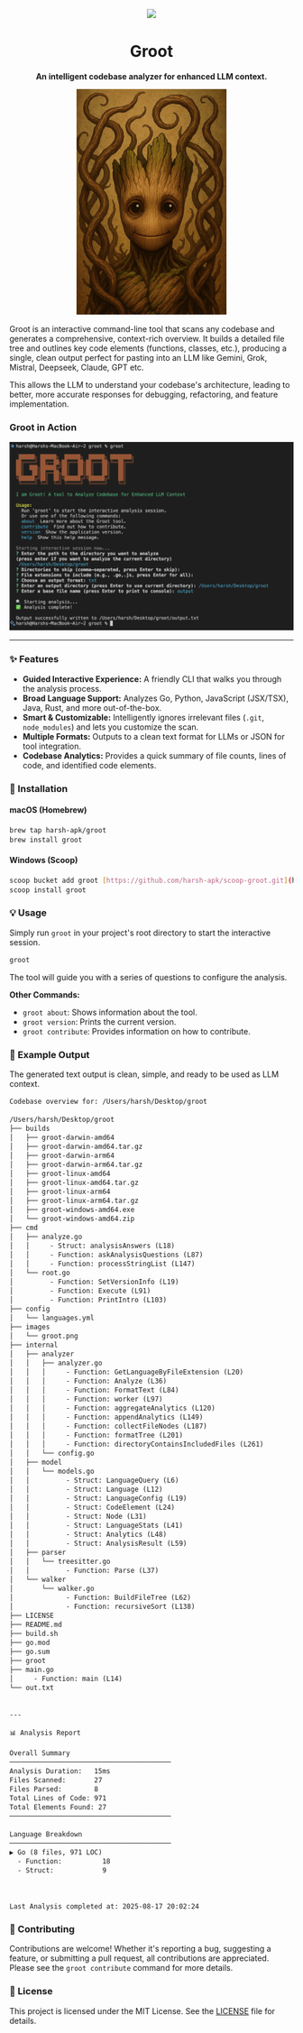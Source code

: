 <div align="center">

![](/readmeImages/groot.png)

# Groot
**An intelligent codebase analyzer for enhanced LLM context.**

<div align="center">
<img src="images/groot.png"  height="400" />

</div>

<!-- <p>
  <a href="https://github.com/harsh-apk/groot/releases"><img src="https://img.shields.io/github/v/release/harsh-apk/groot" alt="Release"></a>
  <a href="https://github.com/harsh-apk/groot/actions"><img src="https://github.com/harsh-apk/groot/actions/workflows/release.yml/badge.svg" alt="Build Status"></a>
  <a href="https://goreportcard.com/report/github.com/harsh-apk/groot"><img src="https://goreportcard.com/badge/github.com/harsh-apk/groot" alt="Go Report Card"></a>
  <a href="https://github.com/harsh-apk/groot/blob/main/LICENSE"><img src="https://img.shields.io/github/license/harsh-apk/groot" alt="License"></a>
</p> -->
</div>

Groot is an interactive command-line tool that scans any codebase and generates a comprehensive, context-rich overview. It builds a detailed file tree and outlines key code elements (functions, classes, etc.), producing a single, clean output perfect for pasting into an LLM like Gemini, Grok, Mistral, Deepseek, Claude, GPT etc.

This allows the LLM to understand your codebase's architecture, leading to better, more accurate responses for debugging, refactoring, and feature implementation.

### Groot in Action
<div align="center">

![Groot in Action](/images/ss.png)

</div>

---

### ✨ Features

* **Guided Interactive Experience:** A friendly CLI that walks you through the analysis process.
* **Broad Language Support:** Analyzes Go, Python, JavaScript (JSX/TSX), Java, Rust, and more out-of-the-box.
* **Smart & Customizable:** Intelligently ignores irrelevant files (`.git`, `node_modules`) and lets you customize the scan.
* **Multiple Formats:** Outputs to a clean text format for LLMs or JSON for tool integration.
* **Codebase Analytics:** Provides a quick summary of file counts, lines of code, and identified code elements.

### 🚀 Installation

#### macOS (Homebrew)
```sh
brew tap harsh-apk/groot
brew install groot
```

#### Windows (Scoop)
```sh
scoop bucket add groot [https://github.com/harsh-apk/scoop-groot.git](https://github.com/harsh-apk/scoop-groot.git)
scoop install groot
```


### 💡 Usage

Simply run `groot` in your project's root directory to start the interactive session.
```sh
groot
```
The tool will guide you with a series of questions to configure the analysis.

**Other Commands:**
* `groot about`: Shows information about the tool.
* `groot version`: Prints the current version.
* `groot contribute`: Provides information on how to contribute.

### 📄 Example Output

The generated text output is clean, simple, and ready to be used as LLM context.

```text
Codebase overview for: /Users/harsh/Desktop/groot

/Users/harsh/Desktop/groot
├── builds
│   ├── groot-darwin-amd64
│   ├── groot-darwin-amd64.tar.gz
│   ├── groot-darwin-arm64
│   ├── groot-darwin-arm64.tar.gz
│   ├── groot-linux-amd64
│   ├── groot-linux-amd64.tar.gz
│   ├── groot-linux-arm64
│   ├── groot-linux-arm64.tar.gz
│   ├── groot-windows-amd64.exe
│   └── groot-windows-amd64.zip
├── cmd
│   ├── analyze.go
│   │     - Struct: analysisAnswers (L18)
│   │     - Function: askAnalysisQuestions (L87)
│   │     - Function: processStringList (L147)
│   └── root.go
│         - Function: SetVersionInfo (L19)
│         - Function: Execute (L91)
│         - Function: PrintIntro (L103)
├── config
│   └── languages.yml
├── images
│   └── groot.png
├── internal
│   ├── analyzer
│   │   ├── analyzer.go
│   │   │     - Function: GetLanguageByFileExtension (L20)
│   │   │     - Function: Analyze (L36)
│   │   │     - Function: FormatText (L84)
│   │   │     - Function: worker (L97)
│   │   │     - Function: aggregateAnalytics (L120)
│   │   │     - Function: appendAnalytics (L149)
│   │   │     - Function: collectFileNodes (L187)
│   │   │     - Function: formatTree (L201)
│   │   │     - Function: directoryContainsIncludedFiles (L261)
│   │   └── config.go
│   ├── model
│   │   └── models.go
│   │         - Struct: LanguageQuery (L6)
│   │         - Struct: Language (L12)
│   │         - Struct: LanguageConfig (L19)
│   │         - Struct: CodeElement (L24)
│   │         - Struct: Node (L31)
│   │         - Struct: LanguageStats (L41)
│   │         - Struct: Analytics (L48)
│   │         - Struct: AnalysisResult (L59)
│   ├── parser
│   │   └── treesitter.go
│   │         - Function: Parse (L37)
│   └── walker
│       └── walker.go
│             - Function: BuildFileTree (L62)
│             - Function: recursiveSort (L138)
├── LICENSE
├── README.md
├── build.sh
├── go.mod
├── go.sum
├── groot
├── main.go
│     - Function: main (L14)
└── out.txt


---

📊 Analysis Report

Overall Summary
────────────────────────────────────────
Analysis Duration:   15ms
Files Scanned:       27
Files Parsed:        8
Total Lines of Code: 971
Total Elements Found: 27
────────────────────────────────────────

Language Breakdown
────────────────────────────────────────
▶ Go (8 files, 971 LOC)
  - Function:          18
  - Struct:            9



Last Analysis completed at: 2025-08-17 20:02:24
```

### 🤝 Contributing

Contributions are welcome! Whether it's reporting a bug, suggesting a feature, or submitting a pull request, all contributions are appreciated. Please see the `groot contribute` command for more details.

### 📜 License

This project is licensed under the MIT License. See the [LICENSE](LICENSE) file for details.